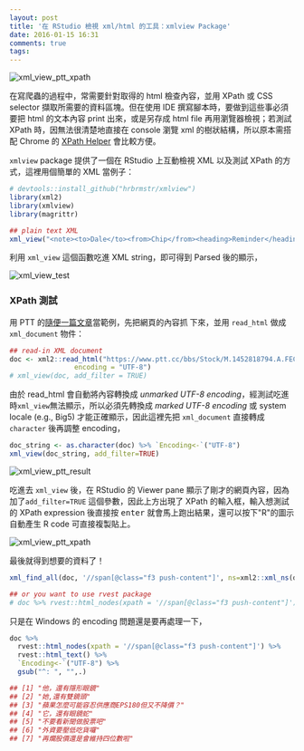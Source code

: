 ```yaml
---
layout: post
title: '在 RStudio 檢視 xml/html 的工具：xmlview Package'
date: 2016-01-15 16:31
comments: true
tags: 
---
```

![xml_view_ptt_xpath](https://lh3.googleusercontent.com/-jscbcVH-Yro/Vpiji5y2A5I/AAAAAAAAFUg/jjOgZ_EEthA/s0/xml_view_ptt_xpath.PNG "xml_view_ptt_xpath")

在寫爬蟲的過程中，常需要針對取得的 html 檢查內容，並用 XPath 或 CSS selector 擷取所需要的資料區塊。但在使用 IDE 撰寫腳本時，要做到這些事必須要把 html 的文本內容 print 出來，或是另存成 html file 再用瀏覽器檢視；若測試 XPath 時，因無法很清楚地直接在 console 瀏覽 xml 的樹狀結構，所以原本需搭配 Chrome 的 [XPath Helper](https://chrome.google.com/webstore/detail/xpath-helper/hgimnogjllphhhkhlmebbmlgjoejdpjl) 會比較方便。

`xmlview` package 提供了一個在 RStudio 上互動檢視 XML 以及測試 XPath 的方式，這裡用個簡單的 XML 當例子：

```r
# devtools::install_github("hrbrmstr/xmlview")
library(xml2)
library(xmlview)
library(magrittr)

## plain text XML
xml_view("<note><to>Dale</to><from>Chip</from><heading>Reminder</heading><body>Baby, don't forget tonight! xxxxx</body></note>")
```

利用 `xml_view` 這個函數吃進 XML string，即可得到 Parsed 後的顯示，

![xml_view_test](https://lh3.googleusercontent.com/-4r0jb3N9IUE/VpiRyinBotI/AAAAAAAAFTw/3FBZIM42gdM/s0/xml_view_test.PNG "xml_view_test")


### XPath 測試

用 PTT 的[隨便一篇文章](https://www.ptt.cc/bbs/Stock/M.1452818794.A.FEC.html)當範例，先把網頁的內容抓 下來，並用 `read_html` 做成 `xml_document` 物件：

```r
## read-in XML document
doc <- xml2::read_html("https://www.ptt.cc/bbs/Stock/M.1452818794.A.FEC.html",
                encoding = "UTF-8")
# xml_view(doc, add_filter = TRUE)
```

由於 read_html 會自動將內容轉換成 _unmarked UTF-8 encoding_，經測試吃進時`xml_view`無法顯示，所以必須先轉換成 _marked UTF-8 encoding_  或 system locale (e.g., Big5) 才能正確顯示，因此這裡先把 `xml_document` 直接轉成 `character` 後再調整 encoding，

```r
doc_string <- as.character(doc) %>% `Encoding<-`("UTF-8")
xml_view(doc_string, add_filter=TRUE)
```

![xml_view_ptt_result](https://lh3.googleusercontent.com/--Q_QnFITUI4/VpiglfZO9KI/AAAAAAAAFUI/PcKKYHY_DXs/s0/xml_view_ptt_result.PNG "xml_view_ptt_result")

吃進去 `xml_view` 後，在 RStudio 的 Viewer pane 顯示了剛才的網頁內容，因為加了`add_filter=TRUE` 這個參數，因此上方出現了 XPath 的輸入框，輸入想測試的 XPath expression 後直接按 <kbd>enter</kbd> 就會馬上跑出結果，還可以按下"R"的圖示自動產生 R code 可直接複製貼上。

![xml_view_ptt_xpath](https://lh3.googleusercontent.com/-jscbcVH-Yro/Vpiji5y2A5I/AAAAAAAAFUg/jjOgZ_EEthA/s0/xml_view_ptt_xpath.PNG "xml_view_ptt_xpath")

最後就得到想要的資料了！

```r
xml_find_all(doc, '//span[@class="f3 push-content"]', ns=xml2::xml_ns(doc))

## or you want to use rvest package
# doc %>% rvest::html_nodes(xpath = '//span[@class="f3 push-content"]')
```

只是在 Windows 的 encoding 問題還是要再處理一下，

```r
doc %>% 
  rvest::html_nodes(xpath = '//span[@class="f3 push-content"]') %>% 
  rvest::html_text() %>% 
  `Encoding<-`("UTF-8") %>% 
  gsub("^: ", "",.)

## [1] "他，還有隱形眼鏡"                               
## [2] "她,還有雙鏡頭"                                  
## [3] "蘋果怎麼可能容忍供應商EPS180但又不降價？"       
## [4] "它，還有眼鏡蛇"                                 
## [5] "不要看新聞做股票吧"                             
## [6] "外資要壓低吃貨囉"                               
## [7] "再爛股價還是會維持四位數啦"
```
